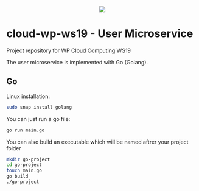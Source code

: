 <div align="center"> 
<img src="https://gitlab.informatik.haw-hamburg.de/wp-cc-clouddrop/cloudrop/raw/master/clouddrop_logo_400x200.png">
</div>

# cloud-wp-ws19 - User Microservice
Project repository for WP Cloud Computing WS19

The user microservice is implemented with Go (Golang).

## Go
Linux installation:
```bash
sudo snap install golang
```
You can just run a go file:
```bash
go run main.go
```
You can also build an executable which will be named aftrer your project folder
```bash
mkdir go-project
cd go-project
touch main.go
go build
./go-project
```